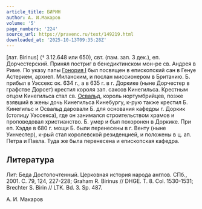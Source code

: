 ```yaml
---
article_title: БИРИН
author: А. И.Макаров
volume: '5'
page_numbers: '224'
source_url: https://pravenc.ru/text/149219.html
downloaded_at: '2025-10-13T09:35:28Z'
---
```


[лат. Birinus] († 3.12.648 или 650), свт. (пам. зап. 3 дек.), еп. Дорчестерский. Принял постриг в бенедиктинском мон-ре св. Андрея в Риме. По указу папы [Гонория I](<https://pravenc.ru/text/Гонория I.html>) был посвящен в епископский сан в Генуе Астерием, архиеп. Миланским, и послан миссионером в Британию. Б. прибыл в Уэссекс ок. 634 г., а в 635 г. в г. Доркике (ныне Дорчестер в графстве Дорсет) крестил короля зап. саксов Кинегильса. Крестным отцом Кинегильса стал св. [Освальд](https://pravenc.ru/text/Освальд.html), король нортумбрийцев, позже взявший в жены дочь Кинегильса Кинебургу, к-рую также крестил Б. Кинегильс и Освальд даровали Б. для основания кафедры г. Доркик (столицу Уэссекса), где он занимался строительством храмов и проповедовал христианство. Б. умер и был похоронен в Доркике. При еп. Хэдде в 680 г. мощи Б. были перенесены в г. Венту (ныне Уинчестер), к-рый стал королевской резиденцией, и положены в ц. ап. Петра и Павла. Туда же была перенесена и епископская кафедра.

## Литература

Лит: Беда Достопочтенный. Церковная история народа англов. СПб., 2001. С. 79, 124, 227-228; Graham R. Birinus // DHGE. T. 8. Col. 1530-1531; Brechter S. Birin // LTK. Bd. 3. Sp. 487.

А. И.  Макаров
